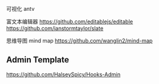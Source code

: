 可视化
antv

富文本编辑器
https://github.com/editablejs/editable
https://github.com/ianstormtaylor/slate

思维导图 mind map
https://github.com/wanglin2/mind-map

## Admin Template

https://github.com/HalseySpicy/Hooks-Admin